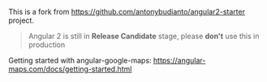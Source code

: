 This is a fork from https://github.com/antonybudianto/angular2-starter project.

> Angular 2 is still in **Release Candidate** stage, please **don't** use this in production

Getting started with angular-google-maps:
https://angular-maps.com/docs/getting-started.html


